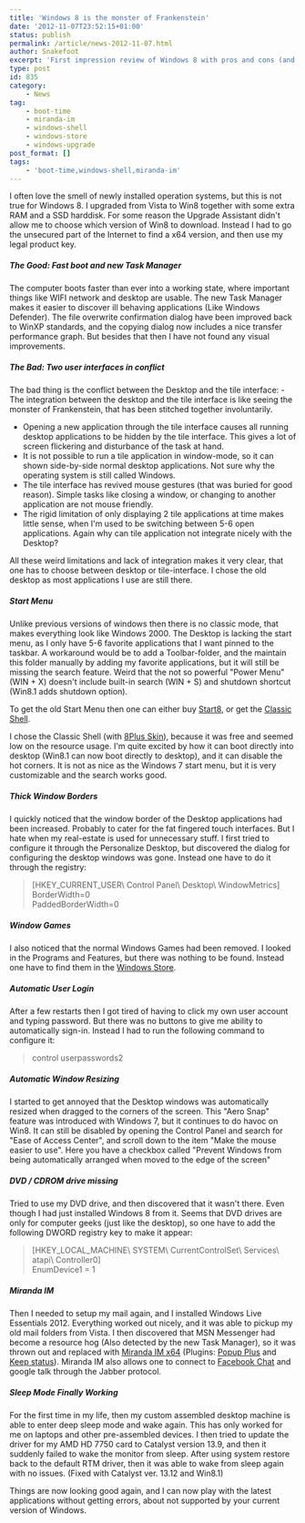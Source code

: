 ```yaml
---
title: 'Windows 8 is the monster of Frankenstein'
date: '2012-11-07T23:52:15+01:00'
status: publish
permalink: /article/news-2012-11-07.html
author: Snakefoot
excerpt: 'First impression review of Windows 8 with pros and cons (and fixes). A meeting between a software developer and Microsoft Windows 8.'
type: post
id: 835
category:
    - News
tag:
    - boot-time
    - miranda-im
    - windows-shell
    - windows-store
    - windows-upgrade
post_format: []
tags:
    - 'boot-time,windows-shell,miranda-im'
---
```

I often love the smell of newly installed operation systems, but this is not true for Windows 8. I upgraded from Vista to Win8 together with some extra RAM and a SSD harddisk. For some reason the Upgrade Assistant didn't allow me to choose which version of Win8 to download. Instead I had to go the unsecured part of the Internet to find a x64 version, and then use my legal product key.

##### The Good: Fast boot and new Task Manager

 The computer boots faster than ever into a working state, where important things like WIFI network and desktop are usable. The new Task Manager makes it easier to discover ill behaving applications (Like Windows Defender). The file overwrite confirmation dialog have been improved back to WinXP standards, and the copying dialog now includes a nice transfer performance graph. But besides that then I have not found any visual improvements.  
  
##### The Bad: Two user interfaces in conflict

 The bad thing is the conflict between the Desktop and the tile interface: - The integration between the desktop and the tile interface is like seeing the monster of Frankenstein, that has been stitched together involuntarily. 
  - Opening a new application through the tile interface causes all running desktop applications to be hidden by the tile interface. This gives a lot of screen flickering and disturbance of the task at hand.
  - It is not possible to run a tile application in window-mode, so it can shown side-by-side normal desktop applications. Not sure why the operating system is still called Windows.
- The tile interface has revived mouse gestures (that was buried for good reason). Simple tasks like closing a window, or changing to another application are not mouse friendly.
- The rigid limitation of only displaying 2 tile applications at time makes little sense, when I'm used to be switching between 5-6 open applications. Again why can tile application not integrate nicely with the Desktop?
 
 All these weird limitations and lack of integration makes it very clear, that one has to choose between desktop or tile-interface. I chose the old desktop as most applications I use are still there.
 
##### Start Menu

 Unlike previous versions of windows then there is no classic mode, that makes everything look like Windows 2000. The Desktop is lacking the start menu, as I only have 5-6 favorite applications that I want pinned to the taskbar. A workaround would be to add a Toolbar-folder, and the maintain this folder manually by adding my favorite applications, but it will still be missing the search feature. Weird that the not so powerful "Power Menu" (WIN + X) doesn't include built-in search (WIN + S) and shutdown shortcut (Win8.1 adds shutdown option).  
  
 To get the old Start Menu then one can either buy [Start8](http://www.stardock.com/products/start8/), or get the [Classic Shell](http://classicshell.sourceforge.net/).  
  
 I chose the Classic Shell (with [8Plus Skin](http://www.classicshell.net/forum/viewtopic.php?f=17&t=1416)), because it was free and seemed low on the resource usage. I'm quite excited by how it can boot directly into desktop (Win8.1 can now boot directly to desktop), and it can disable the hot corners. It is not as nice as the Windows 7 start menu, but it is very customizable and the search works good.  
##### Thick Window Borders

 I quickly noticed that the window border of the Desktop applications had been increased. Probably to cater for the fat fingered touch interfaces. But I hate when my real-estate is used for unnecessary stuff. I first tried to configure it through the Personalize Desktop, but discovered the dialog for configuring the desktop windows was gone. Instead one have to do it through the registry:
> \[HKEY\_CURRENT\_USER\\ Control Panel\\ Desktop\\ WindowMetrics\]  
>  BorderWidth=0  
>  PaddedBorderWidth=0

##### Window Games

 I also noticed that the normal Windows Games had been removed. I looked in the Programs and Features, but there was nothing to be found. Instead one have to find them in the [Windows Store](http://tweaks.com/windows/65167/where-did-the-classic-games-go-in-windows-8/).  
  
##### Automatic User Login

 After a few restarts then I got tired of having to click my own user account and typing password. But there was no buttons to give me ability to automatically sign-in. Instead I had to run the following command to configure it:
 > control userpasswords2

##### Automatic Window Resizing

 I started to get annoyed that the Desktop windows was automatically resized when dragged to the corners of the screen. This "Aero Snap" feature was introduced with Windows 7, but it continues to do havoc on Win8. It can still be disabled by opening the Control Panel and search for "Ease of Access Center", and scroll down to the item "Make the mouse easier to use". Here you have a checkbox called "Prevent Windows from being automatically arranged when moved to the edge of the screen"  
##### DVD / CDROM drive missing

 Tried to use my DVD drive, and then discovered that it wasn't there. Even though I had just installed Windows 8 from it. Seems that DVD drives are only for computer geeks (just like the desktop), so one have to add the following DWORD registry key to make it appear:
> \[HKEY\_LOCAL\_MACHINE\\ SYSTEM\\ CurrentControlSet\\ Services\\ atapi\\ Controller0\]  
>  EnumDevice1 = 1

##### Miranda IM

 Then I needed to setup my mail again, and I installed Windows Live Essentials 2012. Everything worked out nicely, and it was able to pickup my old mail folders from Vista. I then discovered that MSN Messenger had become a resource hog (Also detected by the new Task Manager), so it was thrown out and replaced with [Miranda IM x64](http://www.miranda-im.org/download/) (Plugins: [Popup Plus](http://addons.miranda-im.org/details.php?action=viewfile&id=4293) and [Keep status](http://addons.miranda-im.org/details.php?action=viewfile&id=4330)). Miranda IM also allows one to connect to [Facebook Chat](/article/facebook-chat-im.html) and google talk through the Jabber protocol.  
##### Sleep Mode Finally Working

 For the first time in my life, then my custom assembled desktop machine is able to enter deep sleep mode and wake again. This has only worked for me on laptops and other pre-assembled devices. I then tried to update the driver for my AMD HD 7750 card to Catalyst version 13.9, and then it suddenly failed to wake the monitor from sleep. After using system restore back to the default RTM driver, then it was able to wake from sleep again with no issues. (Fixed with Catalyst ver. 13.12 and Win8.1)  
  
 Things are now looking good again, and I can now play with the latest applications without getting errors, about not supported by your current version of Windows.